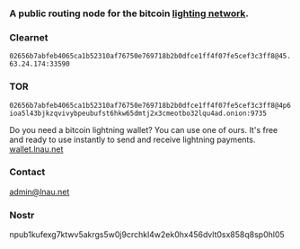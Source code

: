 ### A public routing node for the bitcoin [lighting network](https://lightning.network/ "The Lightning Network paper is licenced Creative Commons Attribution 4.0 International (CC BY 4.0).").

### Clearnet

`02656b7abfeb4065ca1b52310af76750e769718b2b0dfce1ff4f07fe5cef3c3ff8@45.63.24.174:33590`

### TOR

`02656b7abfeb4065ca1b52310af76750e769718b2b0dfce1ff4f07fe5cef3c3ff8@4p6ioa5l43bjkzqvivybpeubufst6hkw65dmtj2x3cmeotbo32lqu4ad.onion:9735`

Do you need a bitcoin lightning wallet? You can use one of ours. It's free and ready to use instantly to send and receive lightning payments. [wallet.lnau.net](https://wallet.lnau.net "Free Bitcoin Lightning Network Wallet")

### Contact

admin@lnau.net

### Nostr

npub1kufexg7ktwv5akrgs5w0j9crchkl4w2ek0hx456dvlt0sx858q8sp0hl05
